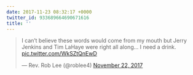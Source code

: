 ```yaml
---
date: 2017-11-23 08:32:17 +0000
twitter_id: 933689664690671616
title: ''
---
```


<blockquote class="twitter-tweet"><p lang="en" dir="ltr">I can’t believe these words would come from my mouth but Jerry Jenkins and Tim LaHaye were right all along... I need a drink. <a href="https://t.co/WkSZtQnEwD">pic.twitter.com/WkSZtQnEwD</a></p>&mdash; Rev. Rob Lee (@roblee4) <a href="https://twitter.com/roblee4/status/933455834948034561?ref_src=twsrc%5Etfw">November 22, 2017</a></blockquote>
<script async src="https://platform.twitter.com/widgets.js" charset="utf-8"></script>
